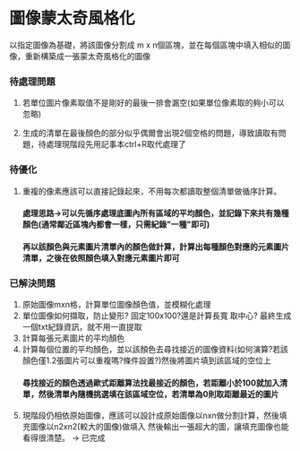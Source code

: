 # 圖像蒙太奇風格化
以指定圖像為基礎，將該圖像分割成 m x n個區塊，並在每個區塊中填入相似的圖像，重新構築成一張蒙太奇風格化的圖像


### 待處理問題
1. 若單位圖片像素取值不是剛好的最後一排會漏空(如果單位像素取的夠小可以忽略)


2. 生成的清單在最後顏色的部分似乎偶爾會出現2個空格的問題，導致讀取有問題，待處理現階段先用記事本ctrl+R取代處理了

### 待優化
1. 重複的像素應該可以直接記錄起來，不用每次都讀取整個清單做循序計算。 
    #### 處理思路->可以先循序處理底圖內所有區域的平均顏色，並記錄下來共有幾種顏色(通常鄰近區塊內都會一樣，只需紀錄"一種"即可)
    #### 再以該顏色與元素圖片清單內的顏色做計算，計算出每種顏色對應的元素圖片清單，之後在依照顏色填入對應元素圖片即可

### 已解決問題
1. 原始圖像mxn格，計算單位圖像顏色值，並模糊化處理
2. 單位圖像如何擷取，防止變形? 固定100x100?還是計算長寬 取中心? 最終生成一個txt紀錄資訊，就不用一直提取
3. 計算每張元素圖片的平均顏色
4. 計算每個位置的平均顏色，並以該顏色去尋找接近的圖像資料(如何演算?若該顏色僅1.2張圖片可以重複嗎?條件設置?)然後將圖片填到該區域的空位上
    #### 尋找接近的顏色透過歐式距離算法找最接近的顏色，若距離小於100就加入清單，然後清單內隨機挑選填在該區域空位，若清單為0則取距離最近的圖片
5. 現階段仍相依原始圖像，應該可以設計成原始圖像以nxn做分割計算，然後填充圖像以n2xn2(較大的圖像)做填入
然後輸出一張超大的圖，讓填充圖像也能看得很清楚。 -> 已完成